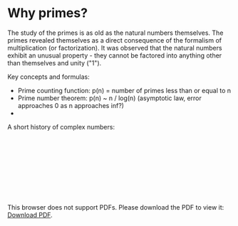 # Why primes?
The study of the primes is as old as the natural numbers themselves. The primes revealed themselves as a direct consequence of the formalism of multiplication (or factorization).
It was observed that the natural numbers exhibit an unusual property - they cannot be factored into anything other than themselves and unity ("1").

Key concepts and formulas:
- Prime counting function: p(n) = number of primes less than or equal to n
- Prime number theorem: p(n) ~ n / log(n) (asymptotic law, error approaches 0 as n approaches inf?)
- 


A short history of complex numbers:
<object data="https://www.math.uri.edu/~merino/spring06/mth562/ShortHistoryComplexNumbers2006.pdf" type="application/pdf" width="700px" height="700px">
    <embed src="https://www.math.uri.edu/~merino/spring06/mth562/ShortHistoryComplexNumbers2006.pdf">
        <p>This browser does not support PDFs. Please download the PDF to view it: <a href="https://www.math.uri.edu/~merino/spring06/mth562/ShortHistoryComplexNumbers2006.pdf">Download PDF</a>.</p>
    </embed>
</object>
